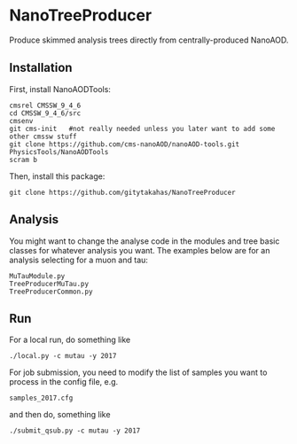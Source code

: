 # NanoTreeProducer
Produce skimmed analysis trees directly from centrally-produced NanoAOD.


## Installation

First, install NanoAODTools:
```
cmsrel CMSSW_9_4_6
cd CMSSW_9_4_6/src
cmsenv
git cms-init   #not really needed unless you later want to add some other cmssw stuff
git clone https://github.com/cms-nanoAOD/nanoAOD-tools.git PhysicsTools/NanoAODTools
scram b
```

Then, install this package:
```
git clone https://github.com/gitytakahas/NanoTreeProducer
```

## Analysis

You might want to change the analyse code in the modules and tree basic classes for whatever analysis you want.
The examples below are for an analysis selecting for a muon and tau:
```
MuTauModule.py
TreeProducerMuTau.py
TreeProducerCommon.py
```


## Run

For a local run, do something like
```
./local.py -c mutau -y 2017
```

For job submission, you need to modify the list of samples you want to process in the config file, e.g.
```
samples_2017.cfg
```
and then do, something like
```
./submit_qsub.py -c mutau -y 2017
```

